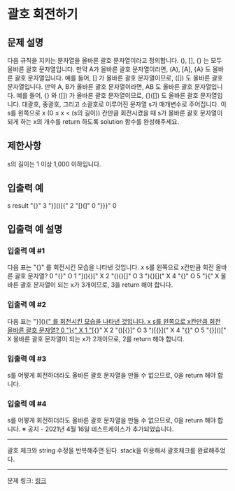 # 괄호 회전하기
## 문제 설명

다음 규칙을 지키는 문자열을 올바른 괄호 문자열이라고 정의합니다.
(), [], {} 는 모두 올바른 괄호 문자열입니다.
만약 A가 올바른 괄호 문자열이라면, (A), [A], {A} 도 올바른 괄호 문자열입니다. 예를 들어, [] 가 올바른 괄호 문자열이므로, ([]) 도 올바른 괄호 문자열입니다.
만약 A, B가 올바른 괄호 문자열이라면, AB 도 올바른 괄호 문자열입니다. 예를 들어, {} 와 ([]) 가 올바른 괄호 문자열이므로, {}([]) 도 올바른 괄호 문자열입니다.
대괄호, 중괄호, 그리고 소괄호로 이루어진 문자열 s가 매개변수로 주어집니다. 이 s를 왼쪽으로 x (0 ≤ x < (s의 길이)) 칸만큼 회전시켰을 때 s가 올바른 괄호 문자열이 되게 하는 x의 개수를 return 하도록 solution 함수를 완성해주세요.
## 제한사항
s의 길이는 1 이상 1,000 이하입니다.
## 입출력 예
s	result
"[](){}"	3
"}]()[{"	2
"[)(]"	0
"}}}"	0
## 입출력 예 설명
### 입출력 예 #1
다음 표는 "[](){}" 를 회전시킨 모습을 나타낸 것입니다.
x	s를 왼쪽으로 x칸만큼 회전	올바른 괄호 문자열?
0	"[](){}"	O
1	"](){}["	X
2	"(){}[]"	O
3	"){}[]("	X
4	"{}[]()"	O
5	"}[](){"	X
올바른 괄호 문자열이 되는 x가 3개이므로, 3을 return 해야 합니다.
### 입출력 예 #2
다음 표는 "}]()[{" 를 회전시킨 모습을 나타낸 것입니다.
x	s를 왼쪽으로 x칸만큼 회전	올바른 괄호 문자열?
0	"}]()[{"	X
1	"]()[{}"	X
2	"()[{}]"	O
3	")[{}]("	X
4	"[{}]()"	O
5	"{}]()["	X
올바른 괄호 문자열이 되는 x가 2개이므로, 2를 return 해야 합니다.
### 입출력 예 #3
s를 어떻게 회전하더라도 올바른 괄호 문자열을 만들 수 없으므로, 0을 return 해야 합니다.
### 입출력 예 #4
s를 어떻게 회전하더라도 올바른 괄호 문자열을 만들 수 없으므로, 0을 return 해야 합니다.
※ 공지 - 2021년 4월 16일 테스트케이스가 추가되었습니다.

***

괄호 체크와 string 수정을 반복해주면 된다.
stack을 이용해서 괄호체크를 완료해주었다.

***
문제 링크: [링크](https://school.programmers.co.kr/learn/courses/30/lessons/76502)
